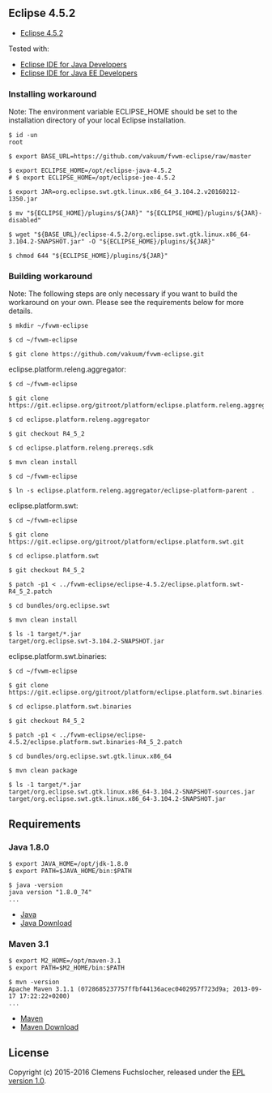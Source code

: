## Eclipse 4.5.2

* [Eclipse 4.5.2](https://www.eclipse.org/downloads/packages/release/mars/2)

Tested with:

* [Eclipse IDE for Java Developers](https://www.eclipse.org/downloads/packages/eclipse-ide-java-developers/mars2)
* [Eclipse IDE for Java EE Developers](https://www.eclipse.org/downloads/packages/eclipse-ide-java-ee-developers/mars2)

### Installing workaround

Note: The environment variable ECLIPSE_HOME should be set to the installation directory of your local Eclipse installation.

	$ id -un
	root

	$ export BASE_URL=https://github.com/vakuum/fvwm-eclipse/raw/master

	$ export ECLIPSE_HOME=/opt/eclipse-java-4.5.2
	# $ export ECLIPSE_HOME=/opt/eclipse-jee-4.5.2

	$ export JAR=org.eclipse.swt.gtk.linux.x86_64_3.104.2.v20160212-1350.jar

	$ mv "${ECLIPSE_HOME}/plugins/${JAR}" "${ECLIPSE_HOME}/plugins/${JAR}-disabled"

	$ wget "${BASE_URL}/eclipse-4.5.2/org.eclipse.swt.gtk.linux.x86_64-3.104.2-SNAPSHOT.jar" -O "${ECLIPSE_HOME}/plugins/${JAR}"

	$ chmod 644 "${ECLIPSE_HOME}/plugins/${JAR}"

### Building workaround

Note: The following steps are only necessary if you want to build the workaround on your own. Please see the requirements below for more details.

	$ mkdir ~/fvwm-eclipse

	$ cd ~/fvwm-eclipse

	$ git clone https://github.com/vakuum/fvwm-eclipse.git

eclipse.platform.releng.aggregator:

	$ cd ~/fvwm-eclipse

	$ git clone https://git.eclipse.org/gitroot/platform/eclipse.platform.releng.aggregator.git

	$ cd eclipse.platform.releng.aggregator

	$ git checkout R4_5_2

	$ cd eclipse.platform.releng.prereqs.sdk

	$ mvn clean install

	$ cd ~/fvwm-eclipse

	$ ln -s eclipse.platform.releng.aggregator/eclipse-platform-parent .

eclipse.platform.swt:

	$ cd ~/fvwm-eclipse

	$ git clone https://git.eclipse.org/gitroot/platform/eclipse.platform.swt.git

	$ cd eclipse.platform.swt

	$ git checkout R4_5_2

	$ patch -p1 < ../fvwm-eclipse/eclipse-4.5.2/eclipse.platform.swt-R4_5_2.patch

	$ cd bundles/org.eclipse.swt

	$ mvn clean install

	$ ls -1 target/*.jar
	target/org.eclipse.swt-3.104.2-SNAPSHOT.jar

eclipse.platform.swt.binaries:

	$ cd ~/fvwm-eclipse

	$ git clone https://git.eclipse.org/gitroot/platform/eclipse.platform.swt.binaries.git

	$ cd eclipse.platform.swt.binaries

	$ git checkout R4_5_2

	$ patch -p1 < ../fvwm-eclipse/eclipse-4.5.2/eclipse.platform.swt.binaries-R4_5_2.patch

	$ cd bundles/org.eclipse.swt.gtk.linux.x86_64

	$ mvn clean package

	$ ls -1 target/*.jar
	target/org.eclipse.swt.gtk.linux.x86_64-3.104.2-SNAPSHOT-sources.jar
	target/org.eclipse.swt.gtk.linux.x86_64-3.104.2-SNAPSHOT.jar

## Requirements

### Java 1.8.0

	$ export JAVA_HOME=/opt/jdk-1.8.0
	$ export PATH=$JAVA_HOME/bin:$PATH

	$ java -version
	java version "1.8.0_74"
	...

* [Java](http://www.oracle.com/technetwork/java/)
* [Java Download](http://www.oracle.com/technetwork/java/javase/downloads/)

### Maven 3.1

	$ export M2_HOME=/opt/maven-3.1
	$ export PATH=$M2_HOME/bin:$PATH

	$ mvn -version
	Apache Maven 3.1.1 (0728685237757ffbf44136acec0402957f723d9a; 2013-09-17 17:22:22+0200)
	...

* [Maven](https://maven.apache.org/)
* [Maven Download](https://maven.apache.org/download.cgi)

## License

Copyright (c) 2015-2016 Clemens Fuchslocher, released under the [EPL version 1.0](../LICENSE).

